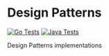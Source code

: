 # Design Patterns

[![Go Tests](https://github.com/giovannymassuia/design-patterns/actions/workflows/go.yml/badge.svg?branch=main)](https://github.com/giovannymassuia/design-patterns/actions/workflows/go.yml)
[![Java Tests](https://github.com/giovannymassuia/design-patterns/actions/workflows/java.yml/badge.svg?branch=main)](https://github.com/giovannymassuia/design-patterns/actions/workflows/java.yml)

Design Patterns implementations

